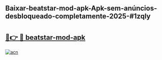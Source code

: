 ## Baixar-beatstar-mod-apk-Apk-sem-anúncios-desbloqueado-completamente-2025-#1zqly

# <h2><a href="https://ainizakaria.my?title=beatstar-mod-apk&ref=20M">🔗👉 🔴 beatstar-mod-apk</a></h2>

[![acn](https://github.com/user-attachments/assets/0f9c940e-d8b0-45ae-aac7-cd30a18b3e1c)](https://ainizakaria.my?title=beatstar-mod-apk&ref=20M)

